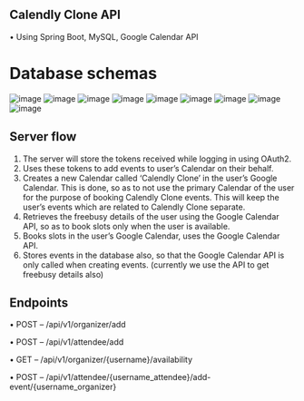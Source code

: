 ## Calendly Clone API
•	Using Spring Boot, MySQL, Google Calendar API
# Database schemas
 ![image](https://github.com/abhimessi16/calendly-clone-api/assets/91337858/821bafeb-0286-44a5-a968-31c89317032a)
 ![image](https://github.com/abhimessi16/calendly-clone-api/assets/91337858/d5398e5d-94af-4060-ace6-f8861e9b755a)
 ![image](https://github.com/abhimessi16/calendly-clone-api/assets/91337858/026a561c-e3c8-4396-af29-d9f4b0fe74ce)
 ![image](https://github.com/abhimessi16/calendly-clone-api/assets/91337858/9be2f2ed-00fc-46ec-843a-9000fec5fc07)
 ![image](https://github.com/abhimessi16/calendly-clone-api/assets/91337858/2ce2e765-b64c-4d38-829d-eab1c41c2044)
 ![image](https://github.com/abhimessi16/calendly-clone-api/assets/91337858/5deee297-8f81-49f6-b0ce-ddfb43bcff49)
 ![image](https://github.com/abhimessi16/calendly-clone-api/assets/91337858/2c66f8a6-7a75-4913-8e40-2d40dc4b73cb)
 ![image](https://github.com/abhimessi16/calendly-clone-api/assets/91337858/d03878ac-4aa6-4f59-b94f-31b557ba2344)
 ![image](https://github.com/abhimessi16/calendly-clone-api/assets/91337858/50092112-9da7-4fad-9fbc-92dd7bc036e0)
## Server flow
1.	The server will store the tokens received while logging in using OAuth2.
2.	Uses these tokens to add events to user’s Calendar on their behalf.
3.	Creates a new Calendar called ‘Calendly Clone’ in the user’s Google Calendar. This is done, so as to not use the primary Calendar of the user for the purpose of booking Calendly Clone events. This will keep the user’s events which are related to Calendly Clone separate.
4.	Retrieves the freebusy details of the user using the Google Calendar API, so as to book slots only when the user is available.
5.	Books slots in the user’s Google Calendar, uses the Google Calendar API.
6.	Stores events in the database also, so that the Google Calendar API is only called when creating events. (currently we use the API to get freebusy details also)

## Endpoints
•	POST – /api/v1/organizer/add

•	POST – /api/v1/attendee/add
 
•	GET – /api/v1/organizer/{username}/availability
 
•	POST – /api/v1/attendee/{username_attendee}/add-event/{username_organizer}
 
